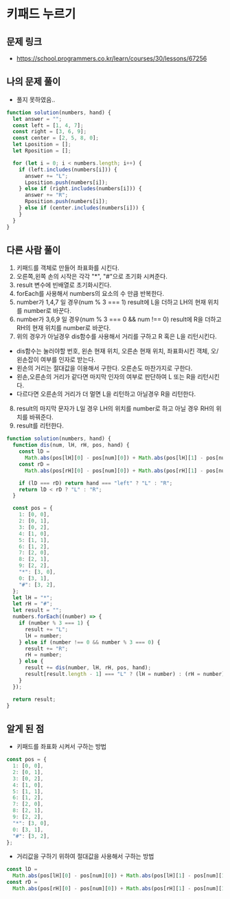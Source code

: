 # 키패드 누르기

## 문제 링크

- https://school.programmers.co.kr/learn/courses/30/lessons/67256

## 나의 문제 풀이

- 풀지 못하였음..

```js
function solution(numbers, hand) {
  let answer = "";
  const left = [1, 4, 7];
  const right = [3, 6, 9];
  const center = [2, 5, 8, 0];
  let Lposition = [];
  let Rposition = [];

  for (let i = 0; i < numbers.length; i++) {
    if (left.includes(numbers[i])) {
      answer += "L";
      Lposition.push(numbers[i]);
    } else if (right.includes(numbers[i])) {
      answer += "R";
      Rposition.push(numbers[i]);
    } else if (center.includes(numbers[i])) {
    }
  }
}
```

## 다른 사람 풀이

1. 키패드를 객체로 만들어 좌표화를 시킨다.
2. 오른쪽,왼쪽 손의 시작은 각각 "\*", "#"으로 초기화 시켜준다.
3. result 변수에 빈배열로 초기화시킨다.
4. forEach를 사용해서 numbers의 요소의 수 만큼 반복한다.
5. number가 1,4,7 일 경우(num % 3 === 1) result에 L을 더하고 LH의 현재 위치를 number로 바꾼다.
6. number가 3,6,9 일 경우(num % 3 === 0 && num !== 0) result에 R을 더하고 RH의 현재 위치를 number로 바꾼다.
7. 위의 경우가 아닐경우 dis함수를 사용해서 거리를 구하고 R 혹은 L을 리턴시킨다.

- dis함수는 눌러야할 번호, 왼손 현재 위치, 오른손 현재 위치, 좌표화시킨 객체, 오/왼손잡이 여부를 인자로 받는다.
- 왼손의 거리는 절대값을 이용해서 구한다. 오른손도 마찬가지로 구한다.
- 왼손,오른손의 거리가 같다면 마지막 인자의 여부로 판단하여 L 또는 R을 리턴시킨다.
- 다르다면 오른손의 거리가 더 멀면 L을 리턴하고 아닐경우 R을 리턴한다.

8. result의 마지막 문자가 L일 경우 LH의 위치를 number로 하고 아닐 경우 RH의 위치를 바꿔준다.
9. result를 리턴한다.

```js
function solution(numbers, hand) {
  function dis(num, lH, rH, pos, hand) {
    const lD =
      Math.abs(pos[lH][0] - pos[num][0]) + Math.abs(pos[lH][1] - pos[num][1]);
    const rD =
      Math.abs(pos[rH][0] - pos[num][0]) + Math.abs(pos[rH][1] - pos[num][1]);

    if (lD === rD) return hand === "left" ? "L" : "R";
    return lD < rD ? "L" : "R";
  }

  const pos = {
    1: [0, 0],
    2: [0, 1],
    3: [0, 2],
    4: [1, 0],
    5: [1, 1],
    6: [1, 2],
    7: [2, 0],
    8: [2, 1],
    9: [2, 2],
    "*": [3, 0],
    0: [3, 1],
    "#": [3, 2],
  };
  let lH = "*";
  let rH = "#";
  let result = "";
  numbers.forEach((number) => {
    if (number % 3 === 1) {
      result += "L";
      lH = number;
    } else if (number !== 0 && number % 3 === 0) {
      result += "R";
      rH = number;
    } else {
      result += dis(number, lH, rH, pos, hand);
      result[result.length - 1] === "L" ? (lH = number) : (rH = number);
    }
  });

  return result;
}
```

## 알게 된 점

- 키패드를 좌표화 시켜서 구하는 방법

```js
const pos = {
  1: [0, 0],
  2: [0, 1],
  3: [0, 2],
  4: [1, 0],
  5: [1, 1],
  6: [1, 2],
  7: [2, 0],
  8: [2, 1],
  9: [2, 2],
  "*": [3, 0],
  0: [3, 1],
  "#": [3, 2],
};
```

- 거리값을 구하기 위하여 절대값을 사용해서 구하는 방법

```js
const lD =
  Math.abs(pos[lH][0] - pos[num][0]) + Math.abs(pos[lH][1] - pos[num][1]);
const rD =
  Math.abs(pos[rH][0] - pos[num][0]) + Math.abs(pos[rH][1] - pos[num][1]);
```
